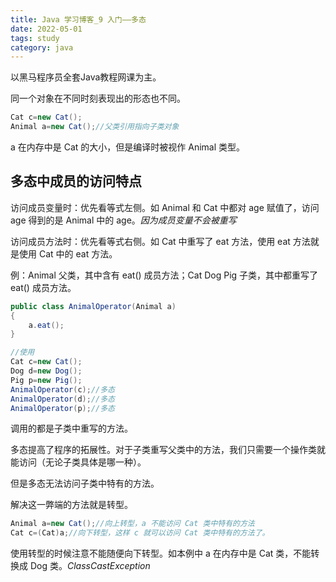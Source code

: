 ```yaml
---
title: Java 学习博客_9 入门——多态
date: 2022-05-01
tags: study
category: java
---
```


以黑马程序员全套Java教程网课为主。



同一个对象在不同时刻表现出的形态也不同。

```java
Cat c=new Cat();
Animal a=new Cat();//父类引用指向子类对象
```

a 在内存中是 Cat 的大小，但是编译时被视作 Animal 类型。

## 多态中成员的访问特点

访问成员变量时：优先看等式左侧。如 Animal 和 Cat 中都对 age 赋值了，访问 age 得到的是 Animal 中的 age。*因为成员变量不会被重写*

访问成员方法时：优先看等式右侧。如 Cat 中重写了 eat 方法，使用 eat 方法就是使用 Cat 中的 eat 方法。

例：Animal 父类，其中含有 eat() 成员方法；Cat Dog Pig 子类，其中都重写了 eat() 成员方法。

```java
public class AnimalOperator(Animal a)
{
    a.eat();
}

//使用
Cat c=new Cat();
Dog d=new Dog();
Pig p=new Pig();
AnimalOperator(c);//多态
AnimalOperator(d);//多态
AnimalOperator(p);//多态
```

调用的都是子类中重写的方法。

多态提高了程序的拓展性。对于子类重写父类中的方法，我们只需要一个操作类就能访问（无论子类具体是哪一种）。

但是多态无法访问子类中特有的方法。

解决这一弊端的方法就是转型。

```java
Animal a=new Cat();//向上转型，a 不能访问 Cat 类中特有的方法
Cat c=(Cat)a;//向下转型，这样 c 就可以访问 Cat 类中特有的方法了。
```

使用转型的时候注意不能随便向下转型。如本例中 a 在内存中是 Cat 类，不能转换成 Dog 类。*ClassCastException*

